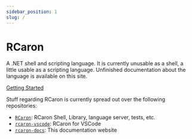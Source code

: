 ```yaml
---
sidebar_position: 1
slug: /
---
```


# RCaron

A .NET shell and scripting language.
It is currently unusable as a shell, a little usable as a scripting language.
Unfinished documentation about the language is available on this site.

[Getting Started](./getting-started.md)

Stuff regarding RCaron is currently spread out over the following repositories:

- [`RCaron`](https://github.com/Jan0660/RCaron): RCaron Shell, Library, language server, tests, etc.
- [`rcaron-vscode`](https://github.com/Jan0660/rcaron-vscode): RCaron for VSCode
- [`rcaron-docs`](https://github.com/Jan0660/rcaron-docs): This documentation website
